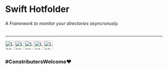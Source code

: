 # Swift Hotfolder



<div >
  <h6>
    <em>A Framework to monitor your directories asyncronusly.</em>
  </h6>

____
  
  <img align="left" height="28" src="https://img.shields.io/badge/mac%20os-000000?style=for-the-badge&logo=apple&logoColor=white" alt="Logo" />
  <img align="left" height="28" src="https://img.shields.io/badge/Swift-FA7343?style=for-the-badge&logo=swift&logoColor=white" alt="Logo" />
  <img align="left" height="28" src="https://img.shields.io/badge/git-%23F05033.svg?style=for-the-badge&logo=git&logoColor=white" alt="Logo" />
  <img align="left" height="28" src="https://img.shields.io/github/license/CodebyCR/Swift-Hotfolder" alt="Logo" />
  

  <img align="left" height="28" src="https://img.shields.io/github/stars/CodebyCR/Swift-Hotfolder.svg" alt="Logo" />
  
</div>

<br/>
<br/>

### \#ConstributersWelcome❤️
